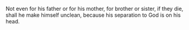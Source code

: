 Not even for his father or for his mother, for brother or sister, if they die, shall he make himself unclean, because his separation to God is on his head.
